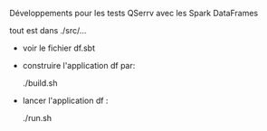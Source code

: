 Développements pour les tests QSerrv avec les Spark DataFrames

tout est dans ./src/...

* voir le fichier df.sbt

* construire l'application df par:

    ./build.sh

* lancer l'application df :

   ./run.sh
   

